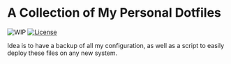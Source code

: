 # A Collection of My Personal Dotfiles

![WIP](https://img.shields.io/badge/status-wip-red.svg)
[![License](https://img.shields.io/badge/license-MPLv2-brightgreen.svg)](LICENSE)

Idea is to have a backup of all my configuration, as well as a script to
easily deploy these files on any new system.
